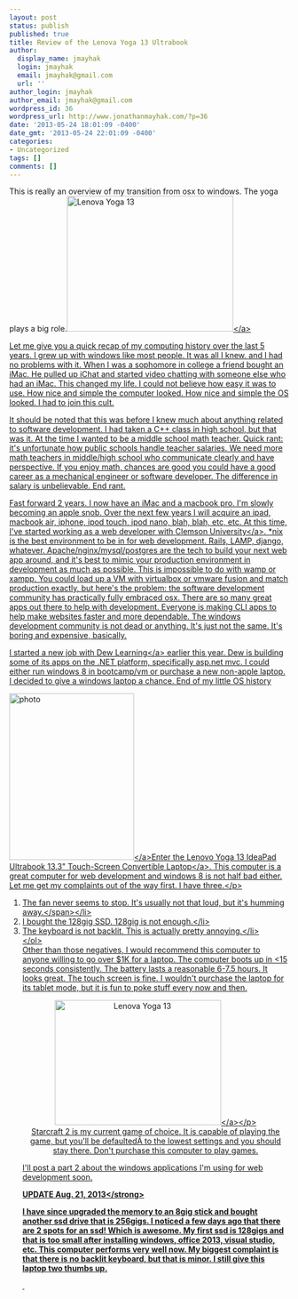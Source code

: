 ```yaml
---
layout: post
status: publish
published: true
title: Review of the Lenova Yoga 13 Ultrabook
author:
  display_name: jmayhak
  login: jmayhak
  email: jmayhak@gmail.com
  url: ''
author_login: jmayhak
author_email: jmayhak@gmail.com
wordpress_id: 36
wordpress_url: http://www.jonathanmayhak.com/?p=36
date: '2013-05-24 18:01:09 -0400'
date_gmt: '2013-05-24 22:01:09 -0400'
categories:
- Uncategorized
tags: []
comments: []
---
```

<p>This is really an overview of my transition from osx to windows. The yoga plays a big role.<a href="http:&#47;&#47;www.amazon.com&#47;gp&#47;product&#47;B009Z002M2&#47;ref=as_li_qf_sp_asin_il?ie=UTF8&amp;camp=1789&amp;creative=9325&amp;creativeASIN=B009Z002M2&amp;linkCode=as2&amp;tag=jonathanmayha-20" target="_blank"><img class="alignright size-medium wp-image-41" src="http:&#47;&#47;www.jonathanmayhak.com&#47;wp-content&#47;uploads&#47;2013&#47;05&#47;Ideapad-Yoga-11_08-300x244.jpg" alt="Lenova Yoga 13" width="300" height="244" &#47;><&#47;a></p>
<p>Let me give you a quick recap of my computing history over the last 5 years. I grew up with windows like most people. It was all I knew. and I had no problems with it. When I was a sophomore in college a friend bought an iMac. He pulled up iChat and started video chatting with someone else who had an iMac. This changed my life. I could not believe how easy it was to use. How nice and simple the computer looked. How nice and simple the OS looked. I had to join this cult.</p>
<p>It should be noted that this was before I knew much about anything related to software development. I had taken a C++ class in high school, but that was it. At the time I wanted to be a middle school math teacher. Quick rant: it's unfortunate how public schools handle teacher salaries. We need more math teachers in middle&#47;high school who communicate clearly and have perspective. If you enjoy math, chances are good you could have a good career as a mechanical engineer or software developer. The difference in salary is unbelievable. End rant.</p>
<p>Fast forward 2 years. I now have an iMac and a macbook pro. I'm slowly becoming an apple snob. Over the next few years I will acquire an ipad, macbook air, iphone, ipod touch, ipod nano, blah, blah, etc, etc. At this time, I've started working as a web developer with <a href="http:&#47;&#47;clemson.edu&#47;yli" target="_blank">Clemson University<&#47;a>. *nix is the best environment to be in for web development. Rails, LAMP, django, whatever. Apache&#47;nginx&#47;mysql&#47;postgres are the tech to build your next web app around, and it's best to mimic your production environment in development as much as possible. This is impossible to do with wamp or xampp. You could load up a VM with virtualbox or vmware fusion and match production exactly, but here's the problem: the software development community has practically fully embraced osx. There are so many great apps out there to help with development. Everyone is making CLI apps to help make websites faster and more dependable. The windows development community is not dead or anything. It's just not the same. It's boring and expensive, basically.</p>
<p>I started a new job with <a href="http:&#47;&#47;dewlearning.com" target="_blank">Dew Learning<&#47;a>&nbsp;earlier this year. Dew is building some of its apps on the .NET platform, specifically asp.net mvc. I could either run windows 8 in bootcamp&#47;vm or purchase a new non-apple laptop. I decided to give a windows laptop a chance. End of my little OS history</p>
<p style="text-align: left;"><a href="http:&#47;&#47;www.amazon.com&#47;gp&#47;product&#47;B009Z002M2&#47;ref=as_li_qf_sp_asin_il?ie=UTF8&amp;camp=1789&amp;creative=9325&amp;creativeASIN=B009Z002M2&amp;linkCode=as2&amp;tag=jonathanmayha-20" target="_blank"><img class="size-medium wp-image-44 aligncenter" title="Lenova Yoga 13" src="http:&#47;&#47;www.jonathanmayhak.com&#47;wp-content&#47;uploads&#47;2013&#47;05&#47;photo-e1369432157427-225x300.jpg" alt="photo" width="225" height="300" &#47;><&#47;a>Enter the <a href="http:&#47;&#47;www.amazon.com&#47;gp&#47;product&#47;B009Z002M2&#47;ref=as_li_qf_sp_asin_tl?ie=UTF8&amp;camp=1789&amp;creative=9325&amp;creativeASIN=B009Z002M2&amp;linkCode=as2&amp;tag=jonathanmayha-20" target="_blank">Lenovo Yoga 13 IdeaPad Ultrabook 13.3" Touch-Screen Convertible Laptop<&#47;a>. This computer is a great computer for web development and windows 8 is not half bad either. Let me get my complaints out of the way first. I have three.<&#47;p></p>
<ol>
<li style="text-align: left;"><span style="line-height: 13px;">The fan never seems to stop. It's usually not that loud, but it's humming away.<&#47;span><&#47;li>
<li style="text-align: left;">I bought the 128gig SSD. 128gig is not enough.<&#47;li>
<li style="text-align: left;">The keyboard is not backlit. This is actually pretty annoying.<&#47;li><br />
<&#47;ol><br />
Other than those negatives, I would recommend this computer to anyone willing to go over $1K for a laptop. The computer boots up in <15 seconds consistently. The battery lasts a reasonable 6-7.5 hours. It looks great. The touch screen is fine. I wouldn't purchase the laptop for its tablet mode, but it is fun to poke stuff every now and then.</p>
<p style="text-align: center;"><a href="http:&#47;&#47;www.amazon.com&#47;gp&#47;product&#47;B009Z002M2&#47;ref=as_li_qf_sp_asin_il?ie=UTF8&amp;camp=1789&amp;creative=9325&amp;creativeASIN=B009Z002M2&amp;linkCode=as2&amp;tag=jonathanmayha-20" target="_blank"><img class="size-medium wp-image-45 aligncenter" src="http:&#47;&#47;www.jonathanmayhak.com&#47;wp-content&#47;uploads&#47;2013&#47;05&#47;phot234o-300x225.jpg" alt="Lenova Yoga 13" width="300" height="225" &#47;><&#47;a><&#47;p><br />
Starcraft 2 is my current game of choice. It is capable of playing the game, but you'll be defaulted&Acirc;&nbsp;to the lowest settings and you should stay there. Don't purchase this computer to play games.</p>
<p>I'll post a part 2 about the windows applications I'm using for web development soon.</p>
<p><strong>UPDATE Aug. 21, 2013<&#47;strong></p>
<p>I have since upgraded the memory to an 8gig stick and bought another ssd drive that is 256gigs. I noticed a few days ago that there are 2 spots for an ssd! Which is awesome. My first ssd is 128gigs and that is too small after installing windows, office 2013, visual studio, etc. This computer performs very well now. My biggest complaint is that there is no backlit keyboard, but that is minor. I still give this laptop two thumbs up.</p>
<p>&nbsp;</p>
